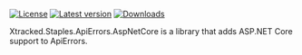 ﻿[![License](https://img.shields.io/badge/License-Apache_2.0-blue.svg)](https://github.com/xtracked/staples-dotnet/blob/main/LICENSE) 
[![Latest version](https://img.shields.io/nuget/v/Xtracked.Staples.ApiErrors.AspNetCore)](https://www.nuget.org/packages/Xtracked.Staples.ApiErrors.AspNetCore)
[![Downloads](https://img.shields.io/nuget/dt/Xtracked.Staples.ApiErrors.AspNetCore)](https://www.nuget.org/packages/Xtracked.Staples.ApiErrors.AspNetCore)

Xtracked.Staples.ApiErrors.AspNetCore is a library that adds ASP.NET Core support to ApiErrors.